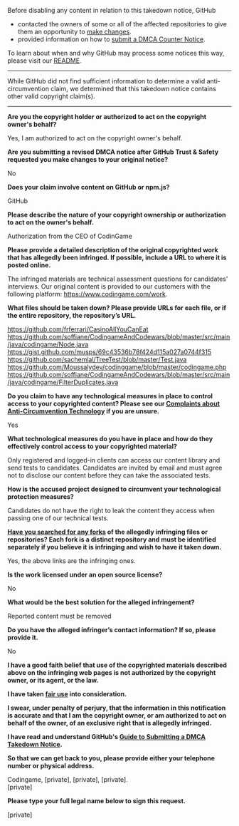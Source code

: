 Before disabling any content in relation to this takedown notice, GitHub
- contacted the owners of some or all of the affected repositories to give them an opportunity to [make changes](https://docs.github.com/en/github/site-policy/dmca-takedown-policy#a-how-does-this-actually-work).
- provided information on how to [submit a DMCA Counter Notice](https://docs.github.com/en/articles/guide-to-submitting-a-dmca-counter-notice).

To learn about when and why GitHub may process some notices this way, please visit our [README](https://github.com/github/dmca/blob/master/README.md#anatomy-of-a-takedown-notice).

---

While GitHub did not find sufficient information to determine a valid anti-circumvention claim, we determined that this takedown notice contains other valid copyright claim(s).

---

**Are you the copyright holder or authorized to act on the copyright owner's behalf?**

Yes, I am authorized to act on the copyright owner's behalf.

**Are you submitting a revised DMCA notice after GitHub Trust & Safety requested you make changes to your original notice?**

No

**Does your claim involve content on GitHub or npm.js?**

GitHub

**Please describe the nature of your copyright ownership or authorization to act on the owner's behalf.**

Authorization from the CEO of CodinGame

**Please provide a detailed description of the original copyrighted work that has allegedly been infringed. If possible, include a URL to where it is posted online.**

The infringed materials are technical assessment questions for candidates' interviews. Our original content is provided to our customers with the following platform: https://www.codingame.com/work.

**What files should be taken down? Please provide URLs for each file, or if the entire repository, the repository’s URL.**

https://github.com/frferrari/CasinoAllYouCanEat  
https://github.com/soffiane/CodingameAndCodewars/blob/master/src/main/java/codingame/Node.java  
https://gist.github.com/musps/69c43536b78f424d115a027a0744f315  
https://github.com/sachemlal/TreeTest/blob/master/Test.java  
https://github.com/Moussalydev/codinggame/blob/master/codingame.php  
https://github.com/soffiane/CodingameAndCodewars/blob/master/src/main/java/codingame/FilterDuplicates.java

**Do you claim to have any technological measures in place to control access to your copyrighted content? Please see our <a href="https://docs.github.com/articles/guide-to-submitting-a-dmca-takedown-notice#complaints-about-anti-circumvention-technology">Complaints about Anti-Circumvention Technology</a> if you are unsure.**

Yes

**What technological measures do you have in place and how do they effectively control access to your copyrighted material?**

Only registered and logged-in clients can access our content library and send tests to candidates. Candidates are invited by email and must agree not to disclose our content before they can take the associated tests.

**How is the accused project designed to circumvent your technological protection measures?**

Candidates do not have the right to leak the content they access when passing one of our technical tests.

**<a href="https://docs.github.com/articles/dmca-takedown-policy#b-what-about-forks-or-whats-a-fork">Have you searched for any forks</a> of the allegedly infringing files or repositories? Each fork is a distinct repository and must be identified separately if you believe it is infringing and wish to have it taken down.**

Yes, the above links are the infringing ones.

**Is the work licensed under an open source license?**

No

**What would be the best solution for the alleged infringement?**

Reported content must be removed

**Do you have the alleged infringer’s contact information? If so, please provide it.**

No

**I have a good faith belief that use of the copyrighted materials described above on the infringing web pages is not authorized by the copyright owner, or its agent, or the law.**

**I have taken <a href="https://www.lumendatabase.org/topics/22">fair use</a> into consideration.**

**I swear, under penalty of perjury, that the information in this notification is accurate and that I am the copyright owner, or am authorized to act on behalf of the owner, of an exclusive right that is allegedly infringed.**

**I have read and understand GitHub's <a href="https://docs.github.com/articles/guide-to-submitting-a-dmca-takedown-notice/">Guide to Submitting a DMCA Takedown Notice</a>.**

**So that we can get back to you, please provide either your telephone number or physical address.**

Codingame, [private], [private], [private].  
[private]

**Please type your full legal name below to sign this request.**

[private]
